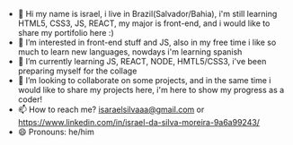 - 👋 Hi my name is israel, i live in Brazil(Salvador/Bahia), i'm still learning HTML5, CSS3, JS, REACT, my major is front-end, and i would like to share my portifolio here :)
- 👀 I’m interested in front-end stuff and JS, also in my free time i like so much to learn new languages, nowdays i'm learning spanish
- 🌱 I’m currently learning JS, REACT, NODE, HMTL5/CSS3, i've been preparing myself for the collage 
- 💞️ I’m looking to collaborate on some projects, and in the same time i would like to share my projects here, i'm here to show my progress as a coder!
- 📫 How to reach me? isaraelsilvaaa@gmail.com or https://www.linkedin.com/in/israel-da-silva-moreira-9a6a99243/
- 😄 Pronouns: he/him


<!---
Kburial/Kburial is a ✨ special ✨ repository because its `README.md` (this file) appears on your GitHub profile.
You can click the Preview link to take a look at your changes.
--->
